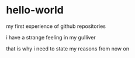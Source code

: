 # hello-world
my first experience of github repositories

i have a strange feeling in my gulliver

that is why i need to state my reasons from now on
